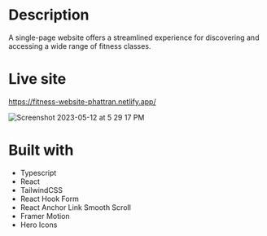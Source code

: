 # Description
A single-page website offers a streamlined experience for discovering and accessing a wide range of fitness classes.

# Live site
https://fitness-website-phattran.netlify.app/


![Screenshot 2023-05-12 at 5 29 17 PM](https://github.com/phattran2905/fitness-website/assets/45039354/57f58a22-cde5-4874-9519-e2b12ca9242f)

# Built with
<ul>
  <li>Typescript</li>
  <li>React</li>
  <li>TailwindCSS</li>
  <li>React Hook Form</li>
  <li>React Anchor Link Smooth Scroll</li>
  <li>Framer Motion</li>
  <li>Hero Icons</li>
</ul>

